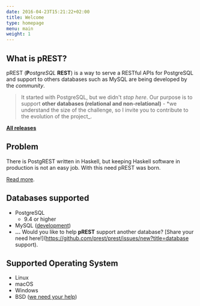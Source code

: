 ```yaml
---
date: 2016-04-23T15:21:22+02:00
title: Welcome
type: homepage
menu: main
weight: 1
---
```


## What is pREST?

pREST (**P**_ostgreSQL_ **REST**) is a way to serve a RESTful APIs for PostgreSQL and support to others databases such as MySQL are being developed by the _community_.

> It started with PostgreSQL, but we didn't _stop here_. Our purpose is to support **other databases (relational and non-relational)** - *we understand the size of the challenge, so I invite you to contribute to the evolution of the project_.

[**All releases**](/releases/)

## Problem

There is PostgREST written in Haskell, but keeping Haskell software in production is not an easy job. With this need pREST was born.

[Read more](https://github.com/prest/prest/issues/41).

## Databases supported

- PostgreSQL
  - 9.4 or higher
- MySQL ([development](https://github.com/prest/prest/issues/239))
- **...** Would you like to help **pREST** support another database? [Share your need here!](https://github.com/prest/prest/issues/new?title=database support).

## Supported Operating System

- Linux
- macOS
- Windows
- BSD ([we need your help](https://github.com/prest/prest/issues/279))
